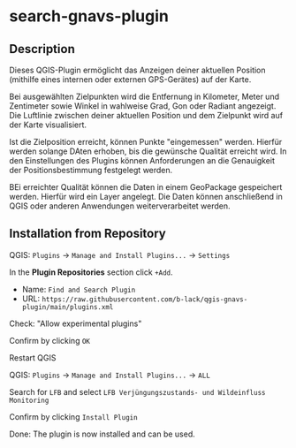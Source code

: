 # search-gnavs-plugin

## Description

Dieses QGIS-Plugin ermöglicht das Anzeigen deiner aktuellen Position (mithilfe eines internen oder externen GPS-Gerätes) auf der Karte.

Bei ausgewählten Zielpunkten wird die Entfernung in Kilometer, Meter und Zentimeter sowie Winkel in wahlweise Grad, Gon oder Radiant angezeigt. Die Luftlinie zwischen deiner aktuellen Position und dem Zielpunkt wird auf der Karte visualisiert.

Ist die Zielposition erreicht, können Punkte "eingemessen" werden. Hierfür werden solange DAten erhoben, bis die gewünsche Qualität erreicht wird. In den Einstellungen des Plugins können Anforderungen an die Genauigkeit der Positionsbestimmung festgelegt werden.

BEi erreichter Qualität können die Daten in einem GeoPackage gespeichert werden. Hierfür wird ein Layer angelegt. Die Daten können anschließend in QGIS oder anderen Anwendungen weiterverarbeitet werden.

## Installation from Repository

QGIS: ``Plugins`` -> ``Manage and Install Plugins...`` -> ``Settings``

In the **Plugin Repositories** section click `+Add`.

- Name: `Find and Search Plugin`
- URL: `https://raw.githubusercontent.com/b-lack/qgis-gnavs-plugin/main/plugins.xml`

Check: "Allow experimental plugins"

Confirm by clicking `OK`

Restart QGIS

QGIS: ``Plugins`` -> ``Manage and Install Plugins...`` -> ``ALL``

Search for `LFB` and select `LFB Verjüngungszustands- und Wildeinfluss Monitoring`

Confirm by clicking `Install Plugin`

Done: The plugin is now installed and can be used.